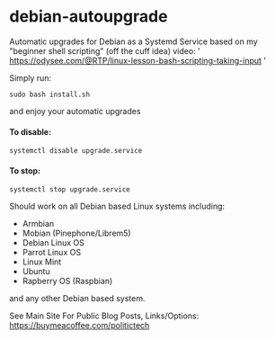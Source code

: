 # debian-autoupgrade

Automatic upgrades for Debian as a Systemd Service
based on my "beginner shell scripting" (off the cuff idea) video: 
' https://odysee.com/@RTP/linux-lesson-bash-scripting-taking-input '

Simply run:

    sudo bash install.sh 
    
and enjoy your automatic upgrades

#### To disable:
    systemctl disable upgrade.service
    
#### To stop:
    systemctl stop upgrade.service

Should work on all Debian based Linux systems including:

* Armbian
* Mobian (Pinephone/Librem5)
* Debian Linux OS
* Parrot Linux OS
* Linux Mint
* Ubuntu
* Rapberry OS (Raspbian)

and any other Debian based system.

See Main Site For Public Blog Posts, Links/Options: https://buymeacoffee.com/politictech
